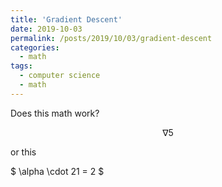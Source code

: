```yaml
---
title: 'Gradient Descent'
date: 2019-10-03
permalink: /posts/2019/10/03/gradient-descent
categories:
  - math
tags:
  - computer science
  - math
---
```



Does this math work?


$$ \nabla 5 $$


or this

$ \alpha \cdot 21 = 2 $
